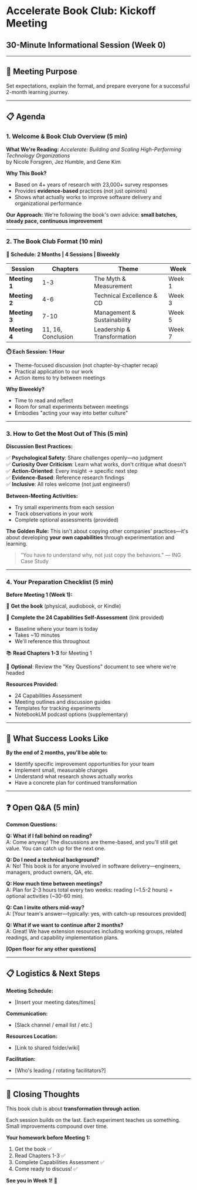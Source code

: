 # Accelerate Book Club: Kickoff Meeting

## 30-Minute Informational Session (Week 0)

---

## 🎯 Meeting Purpose

Set expectations, explain the format, and prepare everyone for a successful 2-month learning journey.

---

## 📋 Agenda

### **1. Welcome & Book Club Overview** (5 min)

**What We're Reading:**
_Accelerate: Building and Scaling High-Performing Technology Organizations_  
by Nicole Forsgren, Jez Humble, and Gene Kim

**Why This Book?**

- Based on 4+ years of research with 23,000+ survey responses
- Provides **evidence-based** practices (not just opinions)
- Shows what actually works to improve software delivery and organizational performance

**Our Approach:**
We're following the book's own advice: **small batches, steady pace, continuous improvement**

---

### **2. The Book Club Format** (10 min)

**📅 Schedule: 2 Months | 4 Sessions | Biweekly**

| Session       | Chapters           | Theme                       | Week   |
| ------------- | ------------------ | --------------------------- | ------ |
| **Meeting 1** | 1-3                | The Myth & Measurement      | Week 1 |
| **Meeting 2** | 4-6                | Technical Excellence & CD   | Week 3 |
| **Meeting 3** | 7-10               | Management & Sustainability | Week 5 |
| **Meeting 4** | 11, 16, Conclusion | Leadership & Transformation | Week 7 |

**⏱️ Each Session: 1 Hour**

- Theme-focused discussion (not chapter-by-chapter recap)
- Practical application to our work
- Action items to try between meetings

**Why Biweekly?**

- Time to read and reflect
- Room for small experiments between meetings
- Embodies "acting your way into better culture"

---

### **3. How to Get the Most Out of This** (5 min)

**Discussion Best Practices:**

✅ **Psychological Safety**: Share challenges openly—no judgment  
✅ **Curiosity Over Criticism**: Learn what works, don't critique what doesn't  
✅ **Action-Oriented**: Every insight → specific next step  
✅ **Evidence-Based**: Reference research findings  
✅ **Inclusive**: All roles welcome (not just engineers!)

**Between-Meeting Activities:**

- Try small experiments from each session
- Track observations in your work
- Complete optional assessments (provided)

**The Golden Rule:**
This isn't about copying other companies' practices—it's about developing **your own capabilities** through experimentation and learning.

> "You have to understand why, not just copy the behaviors." — ING Case Study

---

### **4. Your Preparation Checklist** (5 min)

**Before Meeting 1 (Week 1):**

📖 **Get the book** (physical, audiobook, or Kindle)

📝 **Complete the 24 Capabilities Self-Assessment** (link provided)

- Baseline where your team is today
- Takes ~10 minutes
- We'll reference this throughout

📚 **Read Chapters 1-3** for Meeting 1

🤔 **Optional**: Review the "Key Questions" document to see where we're headed

**Resources Provided:**

- 24 Capabilities Assessment
- Meeting outlines and discussion guides
- Templates for tracking experiments
- NotebookLM podcast options (supplementary)

---

## 🚀 What Success Looks Like

**By the end of 2 months, you'll be able to:**

- Identify specific improvement opportunities for your team
- Implement small, measurable changes
- Understand what research shows actually works
- Have a concrete plan for continued transformation

---

## ❓ Open Q&A (5 min)

**Common Questions:**

**Q: What if I fall behind on reading?**  
A: Come anyway! The discussions are theme-based, and you'll still get value. You can catch up for the next one.

**Q: Do I need a technical background?**  
A: No! This book is for anyone involved in software delivery—engineers, managers, product owners, QA, etc.

**Q: How much time between meetings?**  
A: Plan for 2-3 hours total every two weeks: reading (~1.5-2 hours) + optional activities (~30-60 min).

**Q: Can I invite others mid-way?**  
A: [Your team's answer—typically: yes, with catch-up resources provided]

**Q: What if we want to continue after 2 months?**  
A: Great! We have extension resources including working groups, related readings, and capability implementation plans.

**[Open floor for any other questions]**

---

## 📋 Logistics & Next Steps

**Meeting Schedule:**

- [Insert your meeting dates/times]

**Communication:**

- [Slack channel / email list / etc.]

**Resources Location:**

- [Link to shared folder/wiki]

**Facilitation:**

- [Who's leading / rotating facilitators?]

---

## 💬 Closing Thoughts

This book club is about **transformation through action**.

Each session builds on the last. Each experiment teaches us something. Small improvements compound over time.

**Your homework before Meeting 1:**

1. Get the book ✅
2. Read Chapters 1-3 ✅
3. Complete Capabilities Assessment ✅
4. Come ready to discuss! ✅

**See you in Week 1!** 🎉
